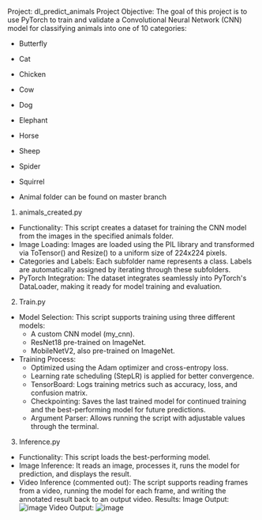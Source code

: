 Project: dl_predict_animals
Project Objective:
The goal of this project is to use PyTorch to train and validate a Convolutional Neural Network (CNN) model for classifying animals into one of 10 categories:
- Butterfly
- Cat
- Chicken
- Cow
- Dog
- Elephant
- Horse
- Sheep
- Spider
- Squirrel

- Animal folder can be found on master branch

1. animals_created.py
- Functionality: This script creates a dataset for training the CNN model from the images in the specified animals folder.
- Image Loading: Images are loaded using the PIL library and transformed via ToTensor() and Resize() to a uniform size of 224x224 pixels.
- Categories and Labels: Each subfolder name represents a class. Labels are automatically assigned by iterating through these subfolders.
- PyTorch Integration: The dataset integrates seamlessly into PyTorch's DataLoader, making it ready for model training and evaluation.
2. Train.py
- Model Selection: This script supports training using three different models:
  - A custom CNN model (my_cnn).
  - ResNet18 pre-trained on ImageNet.
  - MobileNetV2, also pre-trained on ImageNet.
- Training Process:
  - Optimized using the Adam optimizer and cross-entropy loss.
  - Learning rate scheduling (StepLR) is applied for better convergence.
  - TensorBoard: Logs training metrics such as accuracy, loss, and confusion matrix.
  - Checkpointing: Saves the last trained model for continued training and the best-performing model for future predictions.
  - Argument Parser: Allows running the script with adjustable values through the terminal.
3. Inference.py
  - Functionality: This script loads the best-performing model.
  - Image Inference: It reads an image, processes it, runs the model for prediction, and displays the result.
  - Video Inference (commented out): The script supports reading frames from a video, running the model for each frame, and writing the annotated result back to an output video.
Results:
Image Output:
![image](https://github.com/user-attachments/assets/60c727c8-89d3-4674-b7aa-63fcc56bd8ad)
Video Output:
![image](https://github.com/user-attachments/assets/100ff5d6-998a-4679-a898-4688fa7a0a3e)


